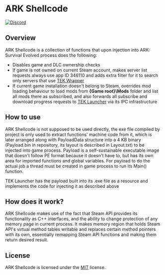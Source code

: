 # ARK Shellcode
[![Discord](https://img.shields.io/discord/937821572285206659?style=flat-square&label=Discord&logo=discord&logoColor=white&color=7289DA)](https://discord.gg/JBUgcwvpfc)

## Overview

ARK Shellcode is a collection of functions that upon injection into ARK: Survival Evolved process does the following:
- Disables game and DLC ownership checks
- If game is not owned on current Steam account, makes server list requests always use app ID 346110 and adds extra filter for it to search only servers that use [TEK Wrapper](https://github.com/Nuclearistt/TEKWrapper)
- If current game installation doesn't belong to Steam, overrides mod loading behaviour to load mods from **{Game root}\Mods** folder and list all mods there as subscribed, and also forwards all subscribe and download progress requests to [TEK Launcher](https://github.com/Nuclearistt/TEKLauncher) via its IPC infrastructure

## How to use

ARK Shellcode is not supposed to be used directly, the exe file compiled by project is only used to extract functions' machine code from it, which is later arranged along with PayloadData structure into a 4 KB binary (Payload.bin in repository, its layout is described in Layout.txt) to be injected into game process. Payload is a self-sustainable executable image that doesn't follow PE format because it doesn't have to, but has its own area for imported functions and global variables. For payload to do the actual job a thread must be created in game process to run its Main() function.  

TEK Launcher has the payload built into its .exe file as a resource and implements the code for injecting it as described above

## How does it work?

ARK Shellcode makes use of the fact that Steam API provides its functionality as C++ interfaces, and the ability to change protection of any memory page in current process. It makes memory region that holds Steam API's virtual method tables writable and replaces certain method pointers with its own, essentially remapping Steam API functions and making them return desired result.

## License

ARK Shellcode is licensed under the [MIT](LICENSE.TXT) license.
